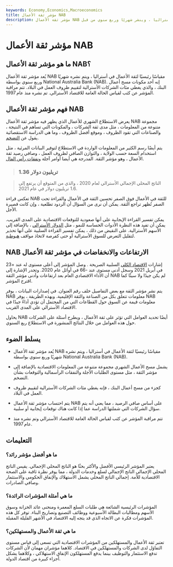 ```yaml
---
keywords: Economy,Economics,Macroeconomics
title: مؤشر ثقة الأعمال NAB
description: مؤشر ثقة الأعمال NAB هو المقياس الرئيسي لثقة الأعمال في أستراليا ، وينشر شهريًا وربع سنوي من قبل National Australia Bank.
---
```


# مؤشر ثقة الأعمال NAB
## ما هو مؤشر ثقة الأعمال NAB؟

يُعد مؤشر ثقة الأعمال NAB مقياسًا رئيسيًا لثقة الأعمال في أستراليا ، ويتم نشره شهريًا وربع سنوي بواسطة National Australia Bank (NAB). إنه أحد مكونات مسح أعمال البنك ، والذي يغطي مئات الشركات الأسترالية لتقييم ظروف العمل في البلاد. تتم مراقبة المؤشر عن كثب لقياس الحالة العامة للاقتصاد الأسترالي. تم نشره منذ عام 1997.

## فهم مؤشر ثقة الأعمال NAB

يعرض الاستطلاع الشهري للأعمال الذي يظهر فيه مؤشر ثقة الأعمال NAB مجموعة متنوعة من المعلومات ، مثل مدى ثقة الشركات ، والمكونات التي تساهم في النتيجة ، والصناعات التي تقود الظروف ، وموقع أفضل الظروف ، وما هي الدراسة الاستقصائية يقول عن [التضخم](/inflation).

يتم أيضًا رسم الكثير من المعلومات الواردة في الاستطلاع لتوفير البيانات المرئية ، مثل استخدام السعة حسب الولاية ، والتوازن الصافي لظروف العمل ، وصافي رصيد ثقة الأعمال ، وهو مؤشر الثقة. المدرجة هي أيضا أوامر آجلة [ونفقات رأس المال](/capitalexpenditure).

> ### 1.36 تريليون دولار

> الناتج المحلي الإجمالي الأسترالي لعام 2020 ، والذي من المتوقع أن يرتفع إلى 1.6 تريليون دولار في عام 2021.

>

تعكس قراءة NAB للثقة في الأعمال فوق الصفر تحسين الثقة في الأعمال والقراءة تحت الصفر تُظهر تراجع الثقة. يمكن أن نرى من السؤال أن الردود تطلعية ، وإن كانت قصيرة الأجل.

يمكن تفسير القراءة الإيجابية على أنها صعودية للتوقعات الاقتصادية على المدى القريب. يمكن أن تفيد هذه النظرة الأدوات الحساسة للنمو ، مثل [الدولار الأسترالي](/aud-australian-dollar) ، بالإضافة إلى الأسهم الأسترالية. على النقيض من ذلك ، يمكن تفسير القراءة السلبية على أنها تحذير لتقليل التعرض للسوق الأسترالية أو حتى كفرصة لاتخاذ مواقف [هبوطية](/bear).

## NAB الارتفاعات والانخفاضات في مؤشر ثقة الأعمال

إشارات [الاقتصاد الكلي](/macroeconomics) السلبية الصريحة . وصل المؤشر إلى أعلى مستوى له عند +23 في أبريل 2021 وسجل أدنى مستوى عند -66 في أوائل عام 2020. وتجدر الإشارة إلى أن الأداء الاقتصادي العام بعد ارتفاعات وأدنى مؤشر الثقة NAB لم يكن جيدًا ولا سيئًا كما اقترح المؤشر.

يتم نشر مؤشر الثقة مع بعض التفاصيل خلف رقم العنوان. في إصدارات البيانات ، يوفر NAB معلومات تتعلق بكل من الصناعة والثقة الإقليمية. وبهذه الطريقة ، يوفر NAB معلومات قيمة عن السوق حول القطاعات التي من المحتمل أن تؤدي أداءً جيدًا في الاقتصاد الأسترالي على المدى القريب.

يحاول NAB أيضًا تحديد العوامل التي تؤثر على ثقة الأعمال ، ويطرح أسئلة على الشركات حول هذه العوامل من خلال النتائج المنشورة في الاستطلاع ربع السنوي.

## يسلط الضوء

- يُعد مؤشر ثقة الأعمال NAB مقياسًا رئيسيًا لثقة الأعمال في أستراليا ، ويتم نشره شهريًا وربع سنوي بواسطة National Australia Bank (NAB).

- يشمل مسح الأعمال الشهري مجموعة متنوعة من المعلومات الاقتصادية بالإضافة إلى مؤشر الثقة ، مثل مستوى الطلبات الآجلة والنفقات الرأسمالية والتوقعات بشأن التضخم.

- كجزء من مسح أعمال البنك ، فإنه يغطي مئات الشركات الأسترالية لتقييم ظروف العمل في البلاد.

- يتم احتساب مؤشر ثقة الأعمال NAB على أساس صافي الرصيد ، مما يعني أنه يتم سؤال الشركات التي شملتها الدراسة عما إذا كانت هناك توقعات إيجابية أو سلبية.

- تتم مراقبة المؤشر عن كثب لقياس الحالة العامة للاقتصاد الأسترالي وتم نشره منذ عام 1997.

## التعليمات

### ما هو أفضل مؤشر رائد؟

يعتبر المؤشر الرئيسي الأفضل والأكثر بحثًا هو الناتج المحلي الإجمالي. يقيس الناتج المحلي الإجمالي الناتج الإجمالي لسلع وخدمات الدولة ، مما يوفر نظرة ثاقبة على الصحة الاقتصادية للأمة. إجمالي الناتج المحلي يشمل الاستهلاك والإنفاق الحكومي والاستثمار وصافي الصادرات.

### ما هي أمثلة المؤشرات الرائدة؟

المؤشرات الرئيسية الشائعة هي طلبات السلع المعمرة ومنحنى عائد الخزانة وسوق الأسهم ومطالبات البطالة الأسبوعية ووظائف التصنيع وتصاريح البناء. توفر كل هذه المؤشرات فكرة عن الاتجاه الذي قد يتجه إليه الاقتصاد في الأشهر القليلة المقبلة.

### ما هي ثقة الأعمال والمستهلكين؟

تعتبر ثقة الأعمال والمستهلكين من المؤشرات الاقتصادية التي تسعى إلى قياس مستوى التفاؤل لدى الشركات والمستهلكين في الاقتصاد. كلاهما مؤشران مهمان لأن الشركات تدفع الاستثمار والتوظيف بينما يدفع المستهلكون الإنفاق الاستهلاكي ، وكلاهما يشكل أجزاء كبيرة من اقتصاد الدولة.

